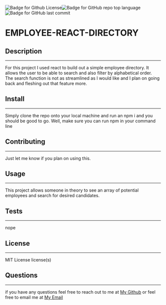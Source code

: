 ![Badge for Github License](https://img.shields.io/github/license/tylerdahl123/EMPLOYEE-DIRECTORY-REACT)![Badge for GitHub repo top language](https://img.shields.io/github/languages/top/tylerdahl123/EMPLOYEE-REACT-DIRECTORY?style=flat&logo=appveyor) ![Badge for GitHub last commit](https://img.shields.io/github/last-commit/tylerdahl123/EMPLOYEE-REACT-DIRECTORY?style=flat&logo=appveyor) 

# EMPLOYEE-REACT-DIRECTORY
## Description
 ---
 
 For this project I used react to build out a simple employee directory. It allows the user to be able to search and also filter by alphabetical order. The search function is not as streamlined as I would like and I plan on going back and fleshing out that feature more.
## Install 
---

 Simply clone the repo onto your local machine and run an npm i and you should be good to go. Well, make sure you can run npm in your command line 
## Contributing 
---

 Just let me know if you plan on using this. 
## Usage 
---

 This project allows someone in theory to see an array of potential employees and search for desired candidates. 
## Tests
---

 nope
## License 
---

 MIT License license(s) 
## Questions 
---

  if you have any questions feel free to reach out to me at [My Github](https://github.com/tylerdahl123) or feel free to email me at [My Email](dahlgren15@gmail.com) 
    